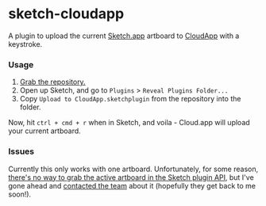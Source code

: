 # sketch-cloudapp

A plugin to upload the current [Sketch.app](http://bohemiancoding.com/sketch/) artboard to [CloudApp](http://www.getcloudapp.com/) with a keystroke.

### Usage

1. [Grab the repository.](https://github.com/cdl/sketch-cloudapp/archive/master.zip)
2. Open up Sketch, and go to `Plugins` > `Reveal Plugins Folder...`
3. Copy `Upload to CloudApp.sketchplugin` from the repository into the folder.

Now, hit `ctrl + cmd + r` when in Sketch, and voila - Cloud.app will upload your current artboard.

### Issues

Currently this only works with one artboard. Unfortunately, for some reason, [there's no way to grab the active artboard in the Sketch plugin API](http://bohemiancoding.com/sketch/support/developer/03-reference/MSArtboardGroup.html), but I've gone ahead and [contacted the team](https://twitter.com/cdl/status/458365170520031232) about it (hopefully they get back to me soon!).